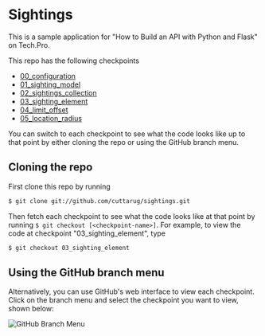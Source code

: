 # Sightings

This is a sample application for "How to Build an API with Python and Flask" on Tech.Pro.

This repo has the following checkpoints

* [00_configuration](https://github.com/cuttarug/sightings/tree/00_configuration)
* [01_sighting_model](https://github.com/cuttarug/sightings/tree/01_sighting_model)
* [02_sightings_collection](https://github.com/cuttarug/sightings/tree/02_sightings_collection)
* [03_sighting_element](https://github.com/cuttarug/sightings/tree/03_sighting_element)
* [04_limit_offset](https://github.com/cuttarug/sightings/tree/04_limit_offset)
* [05_location_radius](https://github.com/cuttarug/sightings/tree/05_location_radius)

You can switch to each checkpoint to see what the code looks like up to that point by either cloning the repo or using the GitHub branch menu.

## Cloning the repo

First clone this repo by running

```bash
$ git clone git://github.com/cuttarug/sightings.git
```

Then fetch each checkpoint to see what the code looks like at that point by running `$ git checkout [<checkpoint-name>]`. For example, to view the code at checkpoint "03\_sighting\_element", type

```bash
$ git checkout 03_sighting_element
```

## Using the GitHub branch menu
Alternatively, you can use GitHub's web interface to view each checkpoint. Click on the branch menu and select the checkpoint you want to view, shown below:

![GitHub Branch Menu](https://raw.github.com/cuttarug/sightings/master/branch-menu.png)


